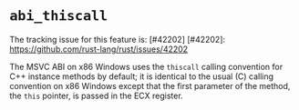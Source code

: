 # `abi_thiscall`

The tracking issue for this feature is: [#42202]
[#42202]: https://github.com/rust-lang/rust/issues/42202

The MSVC ABI on x86 Windows uses the `thiscall` calling convention for C++
instance methods by default; it is identical to the usual (C) calling
convention on x86 Windows except that the first parameter of the method,
the `this` pointer, is passed in the ECX register.
